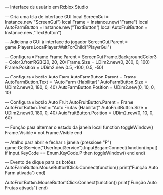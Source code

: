 -- Interface de usuário em Roblox Studio

-- Cria uma tela de interface GUI
local ScreenGui = Instance.new("ScreenGui")
local Frame = Instance.new("Frame")
local AutoFarmButton = Instance.new("TextButton")
local AutoFruitButton = Instance.new("TextButton")

-- Adiciona o GUI à interface do jogador
ScreenGui.Parent = game.Players.LocalPlayer:WaitForChild("PlayerGui")

-- Configura o Frame
Frame.Parent = ScreenGui
Frame.BackgroundColor3 = Color3.fromRGB(20, 20, 20)
Frame.Size = UDim2.new(0, 200, 0, 100)
Frame.Position = UDim2.new(0.5, -100, 0.5, -50)

-- Configura o botão Auto Farm
AutoFarmButton.Parent = Frame
AutoFarmButton.Text = "Auto Farm (Habilitar)"
AutoFarmButton.Size = UDim2.new(0, 180, 0, 40)
AutoFarmButton.Position = UDim2.new(0, 10, 0, 10)

-- Configura o botão Auto Fruit
AutoFruitButton.Parent = Frame
AutoFruitButton.Text = "Auto Frutas (Habilitar)"
AutoFruitButton.Size = UDim2.new(0, 180, 0, 40)
AutoFruitButton.Position = UDim2.new(0, 10, 0, 60)

-- Função para alternar o estado da janela
local function toggleWindow()
    Frame.Visible = not Frame.Visible
end

-- Atalho para abrir e fechar a janela (pressione "P")
game:GetService("UserInputService").InputBegan:Connect(function(input)
    if input.KeyCode == Enum.KeyCode.P then
        toggleWindow()
    end
end)

-- Evento de clique para os botões
AutoFarmButton.MouseButton1Click:Connect(function()
    print("Função Auto Farm ativada")
end)

AutoFruitButton.MouseButton1Click:Connect(function()
    print("Função Auto Frutas ativada")
end)

